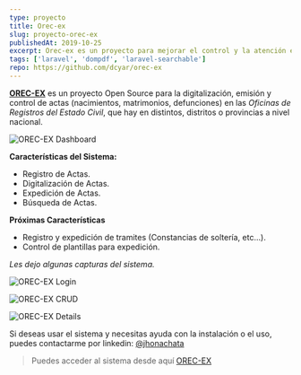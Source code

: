 ```yaml
---
type: proyecto
title: Orec-ex
slug: proyecto-orec-ex
publishedAt: 2019-10-25
excerpt: Orec-ex es un proyecto para mejorar el control y la atención en Oficinas de Registros del Estado Civil que hay a nivel nacional.
tags: ['laravel', 'dompdf', 'laravel-searchable']
repo: https://github.com/dcyar/orec-ex
---
```


**<a href="https://github.com/dcyar/orec-ex" target="_blank">OREC-EX</a>** es un proyecto Open Source para la digitalización, emisión y control de actas (nacimientos, matrimonios, defunciones) en las _Oficinas de Registros del Estado Civil_, que hay en distintos, distritos o provincias a nivel nacional.

![OREC-EX Dashboard](/images/orec-ex/dashboard.png)

**Características del Sistema:**

-   Registro de Actas.
-   Digitalización de Actas.
-   Expedición de Actas.
-   Búsqueda de Actas.

**Próximas Características**

-   Registro y expedición de tramites (Constancias de soltería, etc...).
-   Control de plantillas para expedición.

_Les dejo algunas capturas del sistema._

![OREC-EX Login](/images/orec-ex/login.png)

![OREC-EX CRUD](/images/orec-ex/new-act.png)

![OREC-EX Details](/images/orec-ex/act.png)

Si deseas usar el sistema y necesitas ayuda con la instalación o el uso, puedes contactarme por linkedin: <a href="https://www.linkedin.com/in/jhonachata/" target="_blank">@jhonachata</a>

> Puedes acceder al sistema desde aquí <a href="https://github.com/dcyar/orec-ex" target="_blank">OREC-EX</a>
